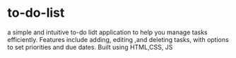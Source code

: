 # to-do-list
a simple and intuitive to-do lidt application to help you manage tasks efficiently. Features include adding, editing ,and deleting tasks, with options to set priorities and due dates. Built using HTML,CSS, JS
